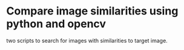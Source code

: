 # Compare image similarities using python and opencv

two scripts to search for images with similarities to target image.